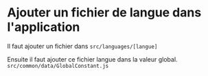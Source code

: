 
# Ajouter un fichier de langue dans l'application

Il faut ajouter un fichier dans 
`src/languages/[langue]`

Ensuite il faut ajouter ce fichier langue dans la valeur global.
`src/common/data/GlobalConstant.js`